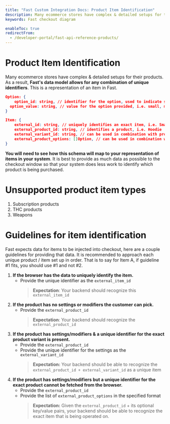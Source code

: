```yaml
---
title: "Fast Custom Integration Docs: Product Item Identification"
description: Many ecommerce stores have complex & detailed setups for their products. As a result, Fast's data model allows for any combination of unique identifiers. This is a representation of an item in Fast.
keywords: Fast checkout diagram

enableToc: true
redirectFrom:
  - /developer-portal/fast-api-reference-products/
---
```


# Product Item Identification

Many ecommerce stores have complex & detailed setups for their products. As a result, **Fast's data model allows for any combination of unique identifiers**. This is a representation of an item in Fast.

```json
Option: {
	option_id: string, // identifier for the option, used to indicate size or color
  option_value: string, // value for the option provided, i.e. small, medium, large, blue
}

Item: {
	external_id: string, // uniquely identifies an exact item, i.e. Small Navy Blue Hoodie
	external_product_id: string, // identifies a product, i.e. Hoodie
	external_variant_id: string, // can be used in combination with product_id to identify an exact item.
	external_product_options: []Option, // can be used in combination with product_id to identify an exact item.
}
```

**You will need to see how this schema will map to your representation of items in your system**. It is best to provide as much data as possible to the checkout window so that your system does less work to identify which product is being purchased.

# Unsupported product item types

1. Subscription products
2. THC products
3. Weapons

# Guidelines for item identification

Fast expects data for items to be injected into checkout, here are a couple guidelines for providing that data. It is recommended to approach each unique product / item set up in order. That is to say for Item A, if guideline #1 fits, you should use #1 and not #2.

1. **If the browser has the data to uniquely identify the item.**
   - Provide the unique identifier as the `external_item_id`
     > **Expectation**: Your backend should recognize this `external_item_id`
2. **If the product has no settings or modifiers the customer can pick.**
   - Provide the `external_product_id`
     > **Expectation**: Your backend should recognize the `external_product_id`
3. **If the product has settings/modifiers & a unique identifier for the exact product variant is present.**
   - Provide the `external_product_id`
   - Provide the unique identifier for the settings as the `external_variant_id`
     > **Expectation:** Your backend should be able to recognize the `external_product_id + external_variant_id` as a unique item
4. **If the product has settings/modifiers but a unique identifier for the exact product cannot be fetched from the browser.**
   - Provide the `external_product_id`
   - Provide the list of `external_product_options` in the specified format
     > **Expectation:** Given the `external_product_id` + its optional key/value pairs, your backend should be able to recognize the exact item that is being operated on.
